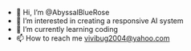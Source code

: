 - 👋 Hi, I’m @AbyssalBlueRose
- 👀 I’m interested in creating a responsive AI system
- 🌱 I’m currently learning coding
- 📫 How to reach me vivibug2004@yahoo.com

<!---
AbyssalBlueRose/AbyssalBlueRose is a ✨ special ✨ repository because its `README.md` (this file) appears on your GitHub profile.
You can click the Preview link to take a look at your changes.
--->
